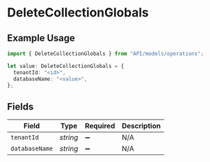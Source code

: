 # DeleteCollectionGlobals

## Example Usage

```typescript
import { DeleteCollectionGlobals } from "API/models/operations";

let value: DeleteCollectionGlobals = {
  tenantId: "<id>",
  databaseName: "<value>",
};
```

## Fields

| Field              | Type               | Required           | Description        |
| ------------------ | ------------------ | ------------------ | ------------------ |
| `tenantId`         | *string*           | :heavy_minus_sign: | N/A                |
| `databaseName`     | *string*           | :heavy_minus_sign: | N/A                |